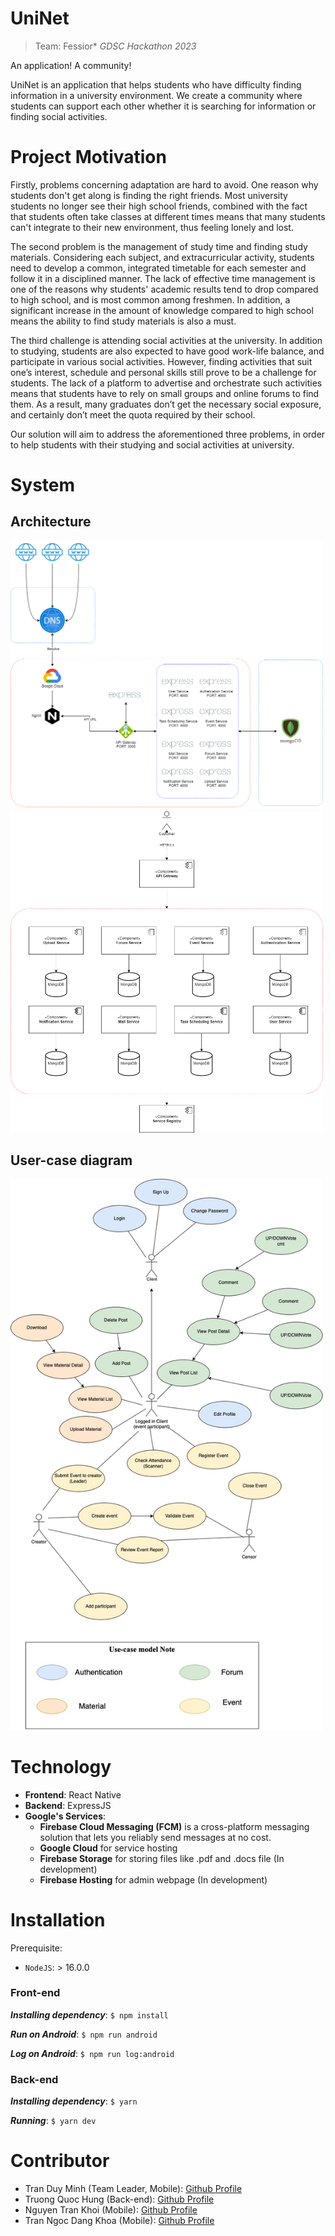 # UniNet
> Team: Fessior*
> *GDSC Hackathon 2023*

An application! A community!

UniNet is an application that helps students who have difficulty finding information in a university environment. We create a community where students can support each other whether it is searching for information or finding social activities. 

# Project Motivation
Firstly, problems concerning adaptation are hard to avoid. One reason why students don't get along is finding the right friends. Most university students no longer see their high school friends, combined with the fact that students often take classes at different times means that many students can't integrate to their new environment, thus feeling lonely and lost. 

The second problem is the management of study time and finding study materials. Considering each subject, and extracurricular activity, students need to develop a common, integrated timetable for each semester and follow it in a disciplined manner. The lack of effective time management is one of the reasons why students' academic results tend to drop compared to high school, and is most common among freshmen. In addition, a significant increase in the amount of knowledge compared to high school means the ability to find study materials is also a must. 

The third challenge is attending social activities at the university. In addition to studying, students are also expected to have good work-life balance, and participate in various social activities. However, finding activities that suit one’s interest, schedule and personal skills still prove to be a challenge for students. The lack of a platform to advertise and orchestrate such activities means that students have to rely on small groups and online forums to find them. As a result, many graduates don’t get the necessary social exposure, and certainly don’t meet the quota required by their school.

Our solution will aim to address the aforementioned three problems, in order to help students with their studying and social activities at university.

# System

## Architecture

<img src="https://github.com/Jamesklein218/UniNet/blob/main/images/architecture.png"  width="500">

<img src="https://github.com/Jamesklein218/UniNet/blob/main/images/service.png"  width="500">

## User-case diagram

<img src="https://github.com/Jamesklein218/UniNet/blob/main/images/usercase.jpg"  width="500">

# Technology
- **Frontend**: React Native
- **Backend**: ExpressJS
- **Google's Services**: 
  - **Firebase Cloud Messaging (FCM)** is a cross-platform messaging solution that lets you reliably send messages at no cost.
  - **Google Cloud** for service hosting
  - **Firebase Storage** for storing files like .pdf and .docs file (In development)
  - **Firebase Hosting** for admin webpage (In development)

# Installation
Prerequisite:
- `NodeJS`: > 16.0.0

### Front-end
***Installing dependency***:
    ```
    $ npm install
    ```

***Run on Android***:
    ```
    $ npm run android
    ```

***Log on Android***:
    ```
    $ npm run log:android
    ```

### Back-end
***Installing dependency***:
    ```
    $ yarn
    ```

***Running***: 
    ```
    $ yarn dev
    ```

# Contributor
- Tran Duy Minh (Team Leader, Mobile): [Github Profile](https://github.com/Mdtr3002A)
- Truong Quoc Hung (Back-end): [Github Profile](https://github.com/qhung312)
- Nguyen Tran Khoi (Mobile): [Github Profile](https://github.com/NooBat)
- Tran Ngoc Dang Khoa (Mobile): [Github Profile](https://github.com/Jamesklein218)
